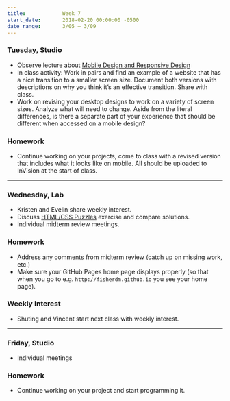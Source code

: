 ```yaml
---
title:            Week 7
start_date:       2018-02-20 00:00:00 -0500
date_range:       3/05 – 3/09
---
```


### Tuesday, Studio

- Observe lecture about [Mobile Design and Responsive Design](/assets/lectures/lecture-6-mobile-design.pdf)
- In class activity: Work in pairs and find an example of a website that has a nice transition to a smaller screen size. Document both versions with descriptions on why you think it&rsquo;s an effective transition. Share with class.
- Work on revising your desktop designs to work on a variety of screen sizes. Analyze what will need to change. Aside from the literal differences, is there a separate part of your experience that should be different when accessed on a mobile design?


### Homework

- Continue working on your projects, come to class with a revised version that includes what it looks like on mobile. All should be uploaded to InVision at the start of class.

---

### Wednesday, Lab

- Kristen and Evelin share weekly interest.
- Discuss [HTML/CSS Puzzles](/lectures/lab/html-css-puzzles) exercise and compare solutions.
- Individual midterm review meetings.

### Homework

- Address any comments from midterm review (catch up on missing work, etc.)
- Make sure your GitHub Pages home page displays properly (so that when you go to e.g. `http://fisherdm.github.io` you see your home page).

### Weekly Interest

- Shuting and Vincent start next class with weekly interest.

---

### Friday, Studio

- Individual meetings

### Homework

- Continue working on your project and start programming it.
